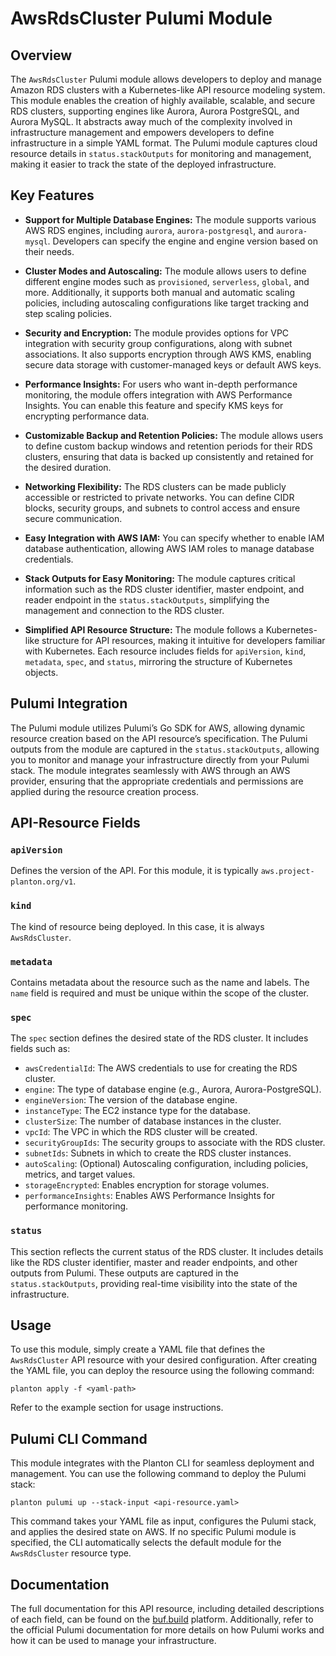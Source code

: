 # AwsRdsCluster Pulumi Module

## Overview

The `AwsRdsCluster` Pulumi module allows developers to deploy and manage Amazon RDS clusters with a Kubernetes-like API resource modeling system. This module enables the creation of highly available, scalable, and secure RDS clusters, supporting engines like Aurora, Aurora PostgreSQL, and Aurora MySQL. It abstracts away much of the complexity involved in infrastructure management and empowers developers to define infrastructure in a simple YAML format. The Pulumi module captures cloud resource details in `status.stackOutputs` for monitoring and management, making it easier to track the state of the deployed infrastructure.

## Key Features

- **Support for Multiple Database Engines:** The module supports various AWS RDS engines, including `aurora`, `aurora-postgresql`, and `aurora-mysql`. Developers can specify the engine and engine version based on their needs.
  
- **Cluster Modes and Autoscaling:** The module allows users to define different engine modes such as `provisioned`, `serverless`, `global`, and more. Additionally, it supports both manual and automatic scaling policies, including autoscaling configurations like target tracking and step scaling policies.

- **Security and Encryption:** The module provides options for VPC integration with security group configurations, along with subnet associations. It also supports encryption through AWS KMS, enabling secure data storage with customer-managed keys or default AWS keys.

- **Performance Insights:** For users who want in-depth performance monitoring, the module offers integration with AWS Performance Insights. You can enable this feature and specify KMS keys for encrypting performance data.

- **Customizable Backup and Retention Policies:** The module allows users to define custom backup windows and retention periods for their RDS clusters, ensuring that data is backed up consistently and retained for the desired duration.

- **Networking Flexibility:** The RDS clusters can be made publicly accessible or restricted to private networks. You can define CIDR blocks, security groups, and subnets to control access and ensure secure communication.

- **Easy Integration with AWS IAM:** You can specify whether to enable IAM database authentication, allowing AWS IAM roles to manage database credentials.

- **Stack Outputs for Easy Monitoring:** The module captures critical information such as the RDS cluster identifier, master endpoint, and reader endpoint in the `status.stackOutputs`, simplifying the management and connection to the RDS cluster.

- **Simplified API Resource Structure:** The module follows a Kubernetes-like structure for API resources, making it intuitive for developers familiar with Kubernetes. Each resource includes fields for `apiVersion`, `kind`, `metadata`, `spec`, and `status`, mirroring the structure of Kubernetes objects.

## Pulumi Integration

The Pulumi module utilizes Pulumi’s Go SDK for AWS, allowing dynamic resource creation based on the API resource’s specification. The Pulumi outputs from the module are captured in the `status.stackOutputs`, allowing you to monitor and manage your infrastructure directly from your Pulumi stack. The module integrates seamlessly with AWS through an AWS provider, ensuring that the appropriate credentials and permissions are applied during the resource creation process.

## API-Resource Fields

### `apiVersion`
Defines the version of the API. For this module, it is typically `aws.project-planton.org/v1`.

### `kind`
The kind of resource being deployed. In this case, it is always `AwsRdsCluster`.

### `metadata`
Contains metadata about the resource such as the name and labels. The `name` field is required and must be unique within the scope of the cluster.

### `spec`
The `spec` section defines the desired state of the RDS cluster. It includes fields such as:
- `awsCredentialId`: The AWS credentials to use for creating the RDS cluster.
- `engine`: The type of database engine (e.g., Aurora, Aurora-PostgreSQL).
- `engineVersion`: The version of the database engine.
- `instanceType`: The EC2 instance type for the database.
- `clusterSize`: The number of database instances in the cluster.
- `vpcId`: The VPC in which the RDS cluster will be created.
- `securityGroupIds`: The security groups to associate with the RDS cluster.
- `subnetIds`: Subnets in which to create the RDS cluster instances.
- `autoScaling`: (Optional) Autoscaling configuration, including policies, metrics, and target values.
- `storageEncrypted`: Enables encryption for storage volumes.
- `performanceInsights`: Enables AWS Performance Insights for performance monitoring.

### `status`
This section reflects the current status of the RDS cluster. It includes details like the RDS cluster identifier, master and reader endpoints, and other outputs from Pulumi. These outputs are captured in the `status.stackOutputs`, providing real-time visibility into the state of the infrastructure.

## Usage

To use this module, simply create a YAML file that defines the `AwsRdsCluster` API resource with your desired configuration. After creating the YAML file, you can deploy the resource using the following command:

```shell
planton apply -f <yaml-path>
```

Refer to the example section for usage instructions.

## Pulumi CLI Command

This module integrates with the Planton CLI for seamless deployment and management. You can use the following command to deploy the Pulumi stack:

```shell
planton pulumi up --stack-input <api-resource.yaml>
```

This command takes your YAML file as input, configures the Pulumi stack, and applies the desired state on AWS. If no specific Pulumi module is specified, the CLI automatically selects the default module for the `AwsRdsCluster` resource type.

## Documentation

The full documentation for this API resource, including detailed descriptions of each field, can be found on the [buf.build](https://buf.build) platform. Additionally, refer to the official Pulumi documentation for more details on how Pulumi works and how it can be used to manage your infrastructure.
